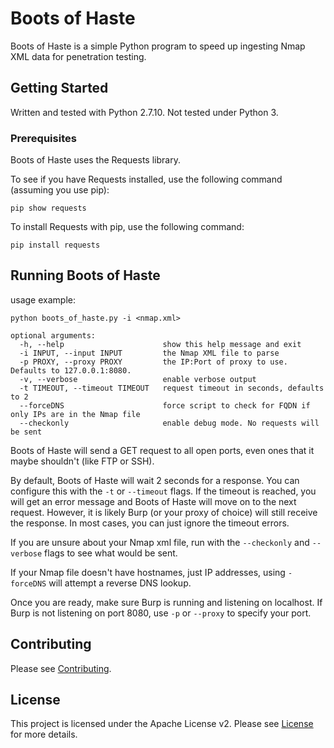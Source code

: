 # Boots of Haste

Boots of Haste is a simple Python program to speed up ingesting Nmap XML data for penetration testing.

## Getting Started

Written and tested with Python 2.7.10. Not tested under Python 3.

### Prerequisites

Boots of Haste uses the Requests library.   

To see if you have Requests installed, use the following command (assuming you use pip):  
```shell
pip show requests
```

To install Requests with pip, use the following command:  
```shell
pip install requests
```

## Running Boots of Haste

usage example:
```
python boots_of_haste.py -i <nmap.xml>

optional arguments:
  -h, --help                      show this help message and exit
  -i INPUT, --input INPUT         the Nmap XML file to parse
  -p PROXY, --proxy PROXY         the IP:Port of proxy to use. Defaults to 127.0.0.1:8080.
  -v, --verbose                   enable verbose output
  -t TIMEOUT, --timeout TIMEOUT   request timeout in seconds, defaults to 2
  --forceDNS                      force script to check for FQDN if only IPs are in the Nmap file
  --checkonly                     enable debug mode. No requests will be sent
```

Boots of Haste will send a GET request to all open ports, even ones that it maybe shouldn't (like FTP or SSH).

By default, Boots of Haste will wait 2 seconds for a response. You can configure this with the ```-t``` or ```--timeout``` flags. If the timeout is reached, you will get an error message and Boots of Haste will move on to the next request. However, it is likely Burp (or your proxy of choice) will still receive the response. In most cases, you can just ignore the timeout errors.

If you are unsure about your Nmap xml file, run with the ```--checkonly``` and ```--verbose``` flags to see what would be sent.

If your Nmap file doesn't have hostnames, just IP addresses, using ```-forceDNS``` will attempt a reverse DNS lookup.

Once you are ready, make sure Burp is running and listening on localhost. If Burp is not listening on port 8080, use ```-p``` or ```--proxy``` to specify your port.


## Contributing

Please see [Contributing](/CONTRIBUTING.md).

## License

This project is licensed under the Apache License v2. Please see [License](/LICENSE) for more details.
